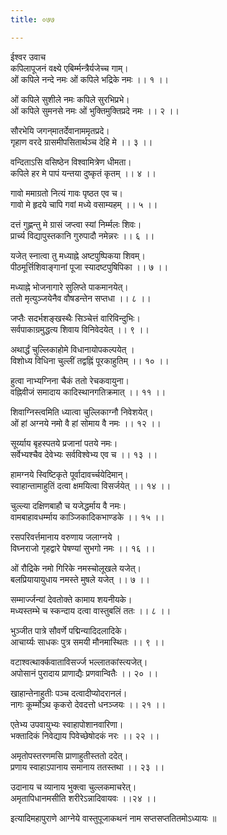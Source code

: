```yaml
---
title: ०७७

---
```

ईश्वर उवाच  
कपिलापूजनं वक्ष्ये एबिर्म्मन्त्रैर्यजेच्च गाम्।  
ओं कपिले नन्दे नमः ओं कपिले भद्रिके नमः ।। १ ।।  
  
ओं कपिले सुशीले नमः कपिले सुरभिप्रभे।  
ओं कपिले सुमनसे नमः ओं भुक्तिमुक्तिप्रदे नमः ।। २ ।।  
  
सौरभेयि जगन्‌मातर्देवानाममृतप्रदे।  
गृहाण वरदे ग्रासमीपसितार्थञ्च देहि मे ।। ३ ।।  
  
वन्दिताऽसि वसिष्ठेन विश्वामित्रेण धीमता।  
कपिले हर मे पापं यन्तया दुष्कृतं कृतम् ।। ४ ।।  
  
गावो ममाग्रतो नित्यं गावः पृष्ठत एव च।  
गावो मे हृदये चापि गवां मध्ये वसाम्यहम् ।। ५ ।।  
  
दत्तं गुह्णन्तु मे ग्रासं जप्त्वा स्यां निर्म्मलः शिवः।  
प्रार्च्य विद्यापुस्तकानि गुरुपादौ नमेन्नरः ।। ६ ।।  
  
यजेत् स्नात्वा तु मध्याह्ने अष्टपुष्पिकया शिवम्।  
पीठमूर्त्तिशिवाङ्गानां पूजा स्यादष्टपुषिपिका ।। ७ ।।  
  
मध्याह्ने भोजनागारे सुलिप्ते पाकमानयेत्।  
ततो मृत्युञ्जयेनैव वौषडन्तेन सप्तधा ।। ८ ।।  
  
जप्तैः सदर्भशङ्खस्थैः सिञ्चेत्तं वारिविन्दुभिः।  
सर्वपाकाग्रमुद्धत्य शिवाय विनिवेदयेत् ।। ९ ।।  
  
अथार्द्धं चुल्लिकाहोमे विधानायोपकल्पयेत् ।  
विशोध्य विधिना चुल्लीं तद्वह्निं पूरकाहुतिम् ।। १० ।।  
  
हुत्वा नाभ्यग्निना चैकं ततो रेचकवायुना।  
वह्निवीजं समादाय कादिस्थानगतिक्रमात् ।। ११ ।।  
  
शिवाग्निस्त्वमिति ध्यात्वा चुल्लिकाग्नौ निवेशयेत्।  
ओं हां अग्नये नमो वै हां सोमाय वै नमः ।। १२ ।।  
  
सूर्य्याय बृहस्पतये प्रजानां पतये नमः।  
सर्वेभ्यश्चैव देवेभ्यः सर्वविश्वेभ्य एव च ।। १३ ।।  
  
हामग्नये स्विष्टिकृते पूर्वादावर्च्चयेदिमान्।  
स्वाहान्तामाहुतिं दत्वा क्षमयित्वा विसर्जयेत् ।। १४ ।।  
  
चुल्ल्या दक्षिणबाहौ च यजेद्धर्माय वै नमः।  
वामबाहावधर्म्माय काञ्जिकादिकभाण्डके ।। १५ ।।  
  
रसपरिवर्त्तमानाय वरुणाय जलाग्नये ।  
विघ्नराजो गृहद्वारे पेषण्यां सुभगो नमः ।। १६ ।।  
  
ओं रौद्रिके नमो गिरिके नमस्चोलूखले यजेत्।  
बलप्रियायायुधाय नमस्ते मुषले यजेत् ।। ७ ।।  
  
सम्मार्ज्जन्यां देवतोक्ते कामाय शयनीयके।  
मध्यस्तम्भे च स्कन्दाय दत्वा वास्तुबलिं ततः ।। ८ ।।  
  
भुञ्जीत पात्रे सौवर्णे पद्मिन्यादिदलादिके।  
आचार्य्यः साधकः पुत्र समयी मौनमास्थितः ।। ९ ।।  
  
वटाश्वत्थार्क्कवाताविसर्ज्ज भल्लातकांस्त्यजेत्।  
अपोसानं पुरादाय प्राणाद्यैः प्रणवान्वितैः ।। २० ।।  
  
खाहान्तेनाहुतीः पञ्च दत्वादीप्योदरानलं।  
नागः कूर्म्मोऽथ कृकरो देवदत्तो धनञ्जयः ।। २१ ।।  
  
एतेभ्य उपवायुभ्यः स्वाहापोशानवारिणा।  
भक्तादिकं निवेद्याय पिवेच्छेषोदकं नरः ।। २२ ।।  
  
अमृतोपस्तरणमसि प्राणाहुतीस्ततो ददेत्।  
प्रणाय स्वाहाऽपानाय समानाय ततस्तथा ।। २३ ।।  
  
उदानाय च व्यानाय भुक्त्वा चुल्लकमाचरेत्।  
अमृतापिधानमसीति शरीरेऽन्नादिवायवः ।।२४ ।।  
  
इत्यादिमहापुराणे आग्नेये वास्तुपूजाकथनं नाम सप्तसप्ततितमोऽध्यायः ॥
